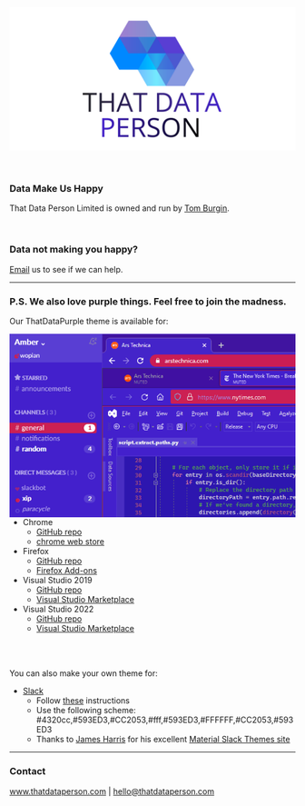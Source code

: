 ![That Data Person Limited](https://github.com/thatdataperson/.github/blob/main/profile/images/ThatDataPerson.png?raw=true)

<br/>

### Data Make Us Happy

That Data Person Limited is owned and run by [Tom Burgin](https://github.com/tgburgin).

<br/>

### Data not making you happy?
[Email](mailto:hello@thatdataperson.com) us to see if we can help.

---

### P.S. We also love purple things. Feel free to join the madness.

Our ThatDataPurple theme is available for:
<br />

<img align="right" src="https://github.com/thatdataperson/.github/blob/main/profile/images/ThatDataPurple.preview.png">

- Chrome
  - [GitHub repo](https://github.com/thatdataperson/ThatDataPurple.Chrome)
  - [chrome web store](https://chrome.google.com/webstore/detail/thatdatapurplechrome/eikanpoghdlfifddajgjlfahfoodipjo)
- Firefox
  - [GitHub repo](https://github.com/thatdataperson/ThatDataPurple.Firefox)
  - [Firefox Add-ons](https://addons.mozilla.org/en-US/firefox/addon/thatdatapurple/)
- Visual Studio 2019
  - [GitHub repo](https://github.com/thatdataperson/ThatDataPurple.VS2019)
  - [Visual Studio Marketplace](https://marketplace.visualstudio.com/items?itemName=ThatDataPerson.themeThatDataPurpleVS2019)
- Visual Studio 2022
  - [GitHub repo](https://github.com/thatdataperson/ThatDataPurple.VS2022)
  - [Visual Studio Marketplace](https://marketplace.visualstudio.com/items?itemName=ThatDataPerson.themeThatDataPurpleVS2022)

<br clear="right"/>
<br />

You can also make your own theme for:
- [Slack](https://slack.com/)
  - Follow [these](https://slack.com/intl/en-gb/help/articles/205166337-Change-your-Slack-theme) instructions
  - Use the following scheme: #4320cc,#593ED3,#CC2053,#fff,#593ED3,#FFFFFF,#CC2053,#593ED3
  - Thanks to [James Harris](https://wopian.me/) for his excellent [Material Slack Themes site](https://slack.wopian.me/)

---

### Contact

www.thatdataperson.com | hello@thatdataperson.com
